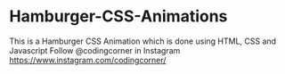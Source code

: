 # Hamburger-CSS-Animations
This is a Hamburger CSS Animation which is done using HTML, CSS and Javascript  Follow @codingcorner in Instagram https://www.instagram.com/codingcorner/
